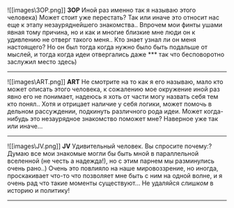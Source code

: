 ![[images\ЗОР.png]]
**ЗОР**
Иной раз именно так я называю этого человека) Может стоит уже перестать? Так или иначе это относит нас еще к этапу незауряднейшего знакомства.. Впрочем мои финты ушами явная тому причина, но и как и многие близкие мне люди он к удивлению не отверг такого меня.. Кто знает узнал ли он меня настоящего? Но он был тогда когда нужно было быть подальше от мыслей, и тогда когда идеи отвергались даже *** так что бесповоротно заслужил место здесь)

---
![[images\ART.png]]
**ART**
Не смотрите на то как я его называю, мало кто может описать этого человека, к сожалению мое окружение иной раз явно его не понимает, надеюсь я хоть от части могу назвать себя тем кто понял.. Хотя и отрицает наличие у себя логики, может помочь в дельном рассуждении, подкинуть различного рода идеи. Может когда-нибудь это незаурядное знакомство поможет мне? Наверное уже так или иначе...

---
![[images\JV.png]]
**JV**
Удивительный человек. Вы спросите почему:? Думаю все мои знакомые могли бы быть мной в параллельной вселенной (не честь а надежда!), но с этим парнем мы разминулись очень рано..) Очень это повлияло на наше мировоззрение, но иногда, проскакивает что-то что позволяет мне быть с ним на одной волне, и я очень рад что такие моменты существуют... Не удаляйся *слишком* в историю и политику!

---
